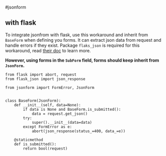 #jsonform


with flask
----
To integrate jsonfrom with flask, use this workaround and inherit from `BaseForm` when defining you forms. It can extract json data from request and handle errors if they exist. Package `flaks_json` is required for this workaround, read [their doc](https://pythonhosted.org/Flask-JSON/) to learn more.

**However, using forms in the `SubForm` field, forms should keep inherit from `JsonForm`.**

    from flask import abort, request
    from flask_json import json_response

    from jsonform import FormError, JsonForm


    class BaseForm(JsonForm):
        def __init__(self, data=None):
            if data is None and BaseForm.is_submitted():
                data = request.get_json()
            try:
                super().__init__(data=data)
            except FormError as e:
                abort(json_response(status_=400, data_=e))

        @staticmethod
        def is_submitted():
            return bool(request)
